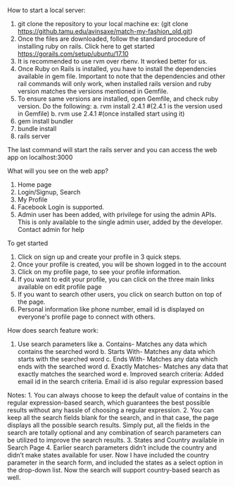 How to start a local server:

1. git clone the repository to your local machine  ex: (git clone https://github.tamu.edu/avinsaxe/match-my-fashion_old.git)
2. Once the files are downloaded, follow the standard procedure of installing ruby on rails. Click here to get started https://gorails.com/setup/ubuntu/17.10
3. It is recommended to use rvm over rbenv. It worked better for us.
4. Once Ruby on Rails is installed, you have to install the dependencies available in gem file. 
Important to note that the dependencies and other rail commands will only work, when installed rails version and ruby version matches the versions mentioned in Gemfile.
5. To ensure same versions are installed, open  Gemfile, and check ruby version. Do the following:
   a. rvm install 2.4.1    #(2.4.1 is the version used in Gemfile)
   b. rvm use 2.4.1       #(once installed start using it)
6. gem install bundler
7. bundle install
8. rails server  

The last command will start the rails server and you can access the web app on localhost:3000

What will you see on the web app?
1. Home page
2. Login/Signup, Search
3. My Profile
4. Facebook Login is supported.
5. Admin user has been added, with privilege for using the admin APIs. This is only available to the single admin user, added by the developer. Contact admin for help

To get started
1. Click on sign up and create your profile in 3 quick steps.
2. Once your profile is created, you will be shown logged in to the account
3. Click on my profile page, to see your profile information.
4. If you want to edit your profile, you can click on the three main links available on edit profile page
5. If you want to search other users, you click on search button on top of the page.
6. Personal information like phone number, email id is displayed on everyone's profile page to connect with others.


How does search feature work:

1.	Use search parameters like
    a.	Contains- Matches any data which contains the searched word
    b.	Starts With- Matches any data which starts with the searched word 
    c.	Ends With- Matches any data which ends with the searched word
    d.	Exactly Matches- Matches any data that exactly matches the searched word
    e.  Improved search criteria: Added email id in the search criteria. Email id is also regular expression based

Notes:
    1.	You can always choose to keep the default value of contains in the regular expression-based search, which guarantees the best possible results without any hassle of choosing a regular expression.
    2.	You can keep all the search fields blank for the search, and in that case, the page displays all the possible search results. Simply put, all the fields in the search are totally optional and any combination of search parameters can be utilized to improve the search results.
    3.  States and Country available in Search Page
    4.  Earlier search parameters didn’t include the country and didn’t make states available for user. Now I have included the country parameter in the search form, and included the states as a select option in the drop-down list.
        Now the search will support country-based search as well.
